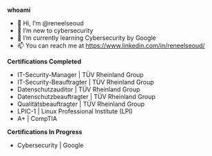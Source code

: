 <b>whoami</b>
- 👋 Hi, I’m @reneelseoud
- 👀 I’m new to cybersecurity
- 📖 I’m currently learning Cybersecurity by Google
- 📫 You can reach me at https://www.linkedin.com/in/reneelseoud/

<b>Certifications Completed</b>
- IT-Security-Manager | TÜV Rheinland Group
- IT-Security-Beauftragter | TÜV Rheinland Group
- Datenschutzauditor | TÜV Rheinland Group
- Datenschutzbeauftragter | TÜV Rheinland Group
- Qualitätsbeauftragter | TÜV Rheinland Group
- LPIC-1 | Linux Professional Institute (LPI)
- A+ | CompTIA

<b>Certifications In Progress</b>
- Cybersecurity | Google

<!---
reneelseoud/reneelseoud is a ✨ special ✨ repository because its `README.md` (this file) appears on your GitHub profile.
You can click the Preview link to take a look at your changes.
--->

